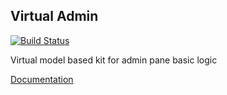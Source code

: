 Virtual Admin
---
[![Build Status](https://travis-ci.org/kosuha606/virtual-admin.svg?branch=master)](https://travis-ci.org/kosuha606/virtual-admin)

Virtual model based kit for admin pane basic logic

[Documentation](https://docs.kosuha606.ru/en/2-virtualmodel/3-virtualadmin)
